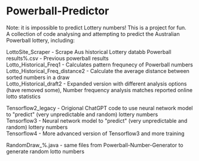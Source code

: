 # Powerball-Predictor
Note: it is impossible to predict Lottery numbers! This is a project for fun.  
A collection of code analysing and attempting to predict the Australian Powerball lottery, including:  

LottoSite_Scraper - Scrape Aus historical Lottery databb
Powerball results%.csv - Previous powerball results  
Lotto_Historical_Freq1 - Calculates pattern frequnecy of Powerball numbers  
Lotto_Historical_Freq_distance2 - Calculate the average distance between sorted numbers in a draw  
Lotto_Historical_draft2 - Expanded version with different analysis options (have removed some), Number frequency analysis matches reported online lotto statistics  

Tensorflow2_legacy - Origional ChatGPT code to use neural network model to "predict" (very unpredictable and random) lottery numbers  
Tensorflow3 - Neural network model to "predict" (very unpredictable and random) lottery numbers  
Tensorflow4 - More advanced version of Tensorflow3 and more training  

RandomDraw_%.java - same files from Powerball-Number-Generator to generate random lotto numbers
